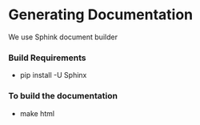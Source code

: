 # Generating Documentation

We use Sphink document builder

### Build Requirements
- pip install -U Sphinx

### To build the documentation
- make html

